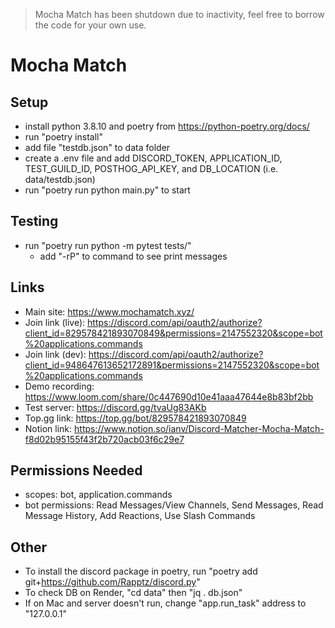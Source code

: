 > Mocha Match has been shutdown due to inactivity, feel free to borrow the code for your own use. 

# Mocha Match

## Setup
- install python 3.8.10 and poetry from https://python-poetry.org/docs/
- run "poetry install"
- add file "testdb.json" to data folder
- create a .env file and add DISCORD_TOKEN, APPLICATION_ID, TEST_GUILD_ID, POSTHOG_API_KEY, and DB_LOCATION (i.e. data/testdb.json)
- run "poetry run python main.py" to start

## Testing
- run "poetry run python -m pytest tests/"
  - add "-rP" to command to see print messages

## Links
- Main site: https://www.mochamatch.xyz/
- Join link (live): https://discord.com/api/oauth2/authorize?client_id=829578421893070849&permissions=2147552320&scope=bot%20applications.commands
- Join link (dev): https://discord.com/api/oauth2/authorize?client_id=948647613652172891&permissions=2147552320&scope=bot%20applications.commands
- Demo recording: https://www.loom.com/share/0c447690d10e41aaa47644e8b83bf2bb
- Test server: https://discord.gg/tvaUg83AKb
- Top.gg link: https://top.gg/bot/829578421893070849
- Notion link: https://www.notion.so/ianv/Discord-Matcher-Mocha-Match-f8d02b95155f43f2b720acb03f6c29e7

## Permissions Needed
- scopes: bot, application.commands
- bot permissions: Read Messages/View Channels, Send Messages, Read Message History, Add Reactions, Use Slash Commands

## Other
- To install the discord package in poetry, run "poetry add git+https://github.com/Rapptz/discord.py"
- To check DB on Render, "cd data" then "jq . db.json"
- If on Mac and server doesn't run, change "app.run_task" address to "127.0.0.1"
